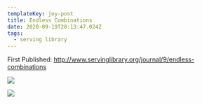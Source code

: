 ```yaml
---
templateKey: joy-post
title: Endless Combinations
date: 2020-09-19T20:13:47.024Z
tags:
  - serving library
---
```


First Published: <http://www.servinglibrary.org/journal/9/endless-combinations>

![](/img/endless-combinations_b.png)

![](/img/endless-combinations_a.png)

